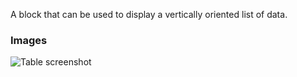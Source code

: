 A block that can be used to display a vertically oriented list of data.

### Images

![Table screenshot](https://gitlab.com/appsemble/appsemble/-/raw/0.30.14-test.3/config/assets/list.png)
